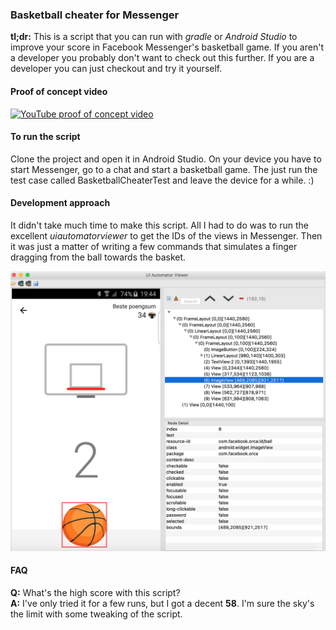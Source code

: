 ### Basketball cheater for Messenger
**tl;dr:** This is a script that you can run with *gradle* or *Android Studio* to improve your score in Facebook
Messenger's basketball game. If you aren't a developer you probably don't want to check out this further. If you are a
developer you can just checkout and try it yourself.

#### Proof of concept video
[![YouTube proof of concept video](http://img.youtube.com/vi/UyDFA-th3r0/0.jpg)](http://www.youtube.com/watch?v=UyDFA-th3r0)

#### To run the script
Clone the project and open it in Android Studio. On your device you have to start Messenger, go to a chat and start
a basketball game. The just run the test case called BasketballCheaterTest and leave the device for a while. :)

#### Development approach
It didn't take much time to make this script. All I had to do was to run the excellent *uiautomatorviewer* to get the IDs
of the views in Messenger. Then it was just a matter of writing a few commands that simulates a finger dragging from
the ball towards the basket.

![UI Automater Viewer](https://github.com/roys/java-android-basketballcheater/raw/master/misc/uianimatorview.png "UI Automater Viewer")

#### FAQ
**Q:** What's the high score with this script?  
**A:** I've only tried it for a few runs, but I got a decent **58**. I'm sure the sky's the limit with some tweaking of the script.
